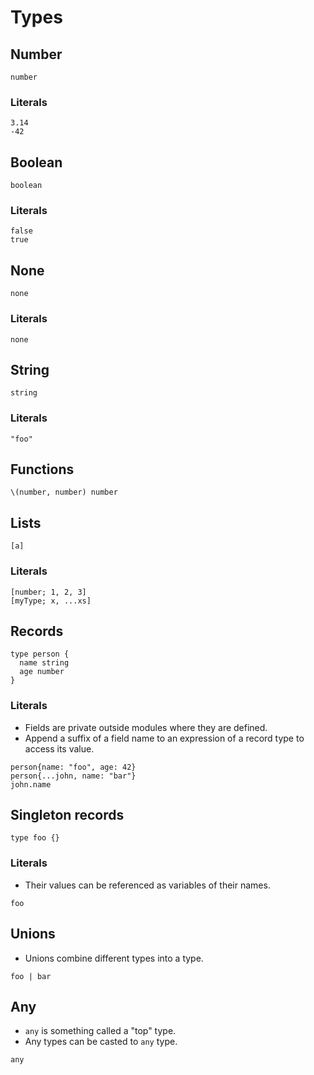 # Types

## Number

```pen
number
```

### Literals

```pen
3.14
-42
```

## Boolean

```pen
boolean
```

### Literals

```pen
false
true
```

## None

```pen
none
```

### Literals

```pen
none
```

## String

```pen
string
```

### Literals

```pen
"foo"
```

## Functions

```pen
\(number, number) number
```

## Lists

```pen
[a]
```

### Literals

```pen
[number; 1, 2, 3]
[myType; x, ...xs]
```

## Records

```pen
type person {
  name string
  age number
}
```

### Literals

- Fields are private outside modules where they are defined.
- Append a suffix of a field name to an expression of a record type to access its value.

```pen
person{name: "foo", age: 42}
person{...john, name: "bar"}
john.name
```

## Singleton records

```pen
type foo {}
```

### Literals

- Their values can be referenced as variables of their names.

```pen
foo
```

## Unions

- Unions combine different types into a type.

```pen
foo | bar
```

## Any

- `any` is something called a "top" type.
- Any types can be casted to `any` type.

```pen
any
```
